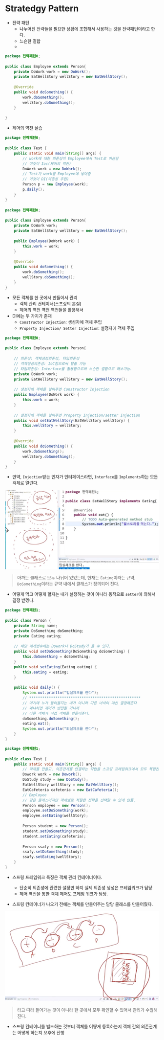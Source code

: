 # Stratedgy Pattern

- 전략 패턴
  - 나누어진 전략들을 필요한 상황에 조합해서 사용하는 것을 전략패턴이라고 한다.
  - 느슨한 결합
  - 



```java
package 전략패턴0;

public class Employee extends Person{
	private DoWork work = new DoWork();
	private EatWellStory wellStory = new EatWellStory();
	
	@Override
	public void doSomething() {
		work.doSomething();
		wellStory.doSomething();
	}

}
```



- 제어의 역전 실습

```java
package 전략패턴0;

public class Test {
	public static void main(String[] args) {
		// work에 대한 의존성이 Employee에서 Test로 이관딤
		// 이것이 Ioc(제어의 역전)
		DoWork work = new DoWork();
		// Test가 work를 Employee에 넣어줌
		// 이것이 DI(의존성 주입)
		Person p = new Employee(work);
		p.daily();
	}
}

package 전략패턴0;

public class Employee extends Person{
	private DoWork work;
	private EatWellStory wellStory = new EatWellStory();
	
	public Employee(DoWork work) {
		this.work = work;
	}
	
	@Override
	public void doSomething() {
		work.doSomething();
		wellStory.doSomething();
	}
}
```



- 모든 객체를 한 곳에서 만들어서 관리
  - 객체 관리 컨테이너(스프링의 본질)
  - 제어의 역전 역전 역전들을 활용해서
- DI에는 두 가지가 존재
  - `Constructor Injection`: 생성자에 객체 주입
  - `Property Injection/ Setter Injection`: 설정자에 객체 주입

```java
package 전략패턴0;

public class Employee extends Person{
	
	// 의존성: 객체생성의존성, 타입의존성
	// 객체생성의존성: IoC함으로써 탈출 가능
	// 타입의존성: Interface를 활용함으로써 느슨한 결합으로 해소가능.
	private DoWork work;
	private EatWellStory wellStory = new EatWellStory();
	
	// 생성자에 객체를 넣어주면 Constructor Injection
	public Employee(DoWork work) {
		this.work = work;
	}
	
	// 설정자에 객체를 넣어주면 Property Injection/setter Injection
	public void setEatWellStory(EatWellStory wellStory) {
		this.wellStory = wellStory;
	}
	
	@Override
	public void doSomething() {
		work.doSomething();
		wellStory.doSomething();
	}
}
```



- 만약, `Injection`받는 인자가 인터페이스라면, `Interface`를 `Implements`하는 모든 객체로 열린다.





![image-20230103224525988](assets/image-20230103224525988.png)

> 아까는 클래스로 모두 나뉘어 있었는데, 현재는 `Eating`이라는 규약, `DoSomething`이라는 규약 내에서 클래스가 정의되어 진다.

- 어떻게 먹고 어떻게 할지는 내가 설정하는 것이 아니라 동적으로 `setter`에 의해서 결정 받겠다.

```java
package 전략패턴1;

public class Person {
	private String name;
	private DoSomething doSomething;
	private Eating eating;
	
	// 해당 매개변수에는 Dowork나 DoStudy가 올 수 있다.
	public void setDoSomething(DoSomething doSomething) {
		this.doSomething = doSomething;
	}
	public void setEating(Eating eating) {
		this.eating = eating;
	}
	
	public void daily() {
		System.out.println("입실체크를 한다");
        // ***************************************************
        // 여기에 누가 들어올지는 내가 아니라 다른 녀석이 대신 결정해준다
        // 왜냐하면 제어가 반전될 거니까
        // 다른 객체가 직접 객체를 만들어준다.
		doSomething.doSomething();
		eating.eat();
		System.out.println("퇴실체크를 한다");
	}
}
```

```java
package 전략패턴1;

public class Test {
	public static void main(String[] args) {
		// 객체를 만들고, 의존관계를 연결하는 작업을 스프링 프레임워크에서 모두 책임진다.
		Dowork work = new Dowork();
		DoStudy study = new DoStudy();
		EatWellStory wellStory = new EatWellStory();
		EatCafeteria cafeteria = new EatCafeteria();
		// Employee
		// 같은 클래스이지만 객체별로 적절한 전략을 선택할 수 있게 만듦.
		Person employee = new Person();
		employee.setDoSomething(work);
		employee.setEating(wellStory);
		
		Person student = new Person();
		student.setDoSomething(study);
		student.setEating(cafeteria);
		
		Person ssafy = new Person();
		ssafy.setDoSomething(study);
		ssafy.setEating(wellStory);
	}
}
```

- 스프링 프레임워크 특징은 객체 관리 컨테이너이다.
  - 단순히 의존성에 관련한 설정만 하지 실제 의존성 생성은 프레임워크가 담당
  - 제어 역전을 통한 객체 제어도 프레임 워크가 담당.

- 스프링 컨테이너가 나오기 전에는 객체를 만들어주는 담당 클래스를 만들어줬다.

![image-20230103230325512](assets/image-20230103230325512.png)

> 타고 따라 들어가는 것이 아니라 한 곳에서 모두 확인할 수 있어서 관리가 수월해진다.

- 스프링 컨테이너를 빌드하는 것부터 객체를 어떻게 등록하는지 객체 간의 의존관계는 어떻게 하는지 오후에 진행